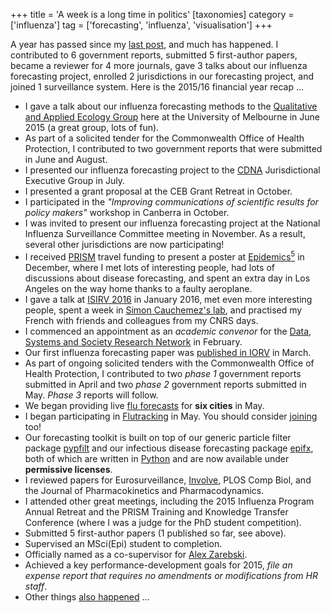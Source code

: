 +++
title = 'A week is a long time in politics'
[taxonomies]
category = ['influenza']
tag = ['forecasting', 'influenza', 'visualisation']
+++

A year has passed since my [last post](@/blog/2015-06-12-Virtual-model-environment.md), and much has happened.
I contributed to 6 government reports, submitted 5 first-author papers, became
a reviewer for 4 more journals, gave 3 talks about our influenza forecasting
project, enrolled 2 jurisdictions in our forecasting project, and
joined 1 surveillance system.
Here is the 2015/16 financial year recap &hellip;

<!-- more -->

+ I gave a talk about our influenza forecasting methods to the [Qualitative
  and Applied Ecology Group](https://qaeco.com/) here at the University of
  Melbourne in June 2015 (a great group, lots of fun).
+ As part of a solicited tender for the Commonwealth Office of Health
  Protection, I contributed to two government reports that were submitted in
  June and August.
+ I presented our influenza forecasting project to the
  [CDNA](http://www.health.gov.au/cdna) Jurisdictional Executive Group in
  July.
+ I presented a grant proposal at the CEB Grant Retreat in October.
+ I participated in the *"Improving communications of scientific results for
  policy makers"* workshop in Canberra in October.
+ I was invited to present our influenza forecasting project at the National
  Influenza Surveillance Committee meeting in November.
  As a result, several other jurisdictions are now participating!
+ I received [PRISM](http://prism.edu.au/) travel funding to present a poster
  at [Epidemics<sup>5</sup>](http://www.epidemics.elsevier.com/) in December,
  where I met lots of interesting people, had lots of discussions about
  disease forecasting, and spent an extra day in Los Angeles on the way home
  thanks to a faulty aeroplane.
+ I gave a talk at [ISIRV 2016](https://isirv2016.influenza.hk/) in January
  2016, met even more interesting people, spent a week in [Simon Cauchemez's
lab](https://research.pasteur.fr/en/team/mathematical-modelling-of-infectious-diseases/),
  and practised my French with friends and colleagues from my CNRS days.
+ I commenced an appointment as an *academic convenor* for the [Data, Systems
  and Society Research Network](http://data-research.unimelb.edu.au/) in
  February.
+ Our first influenza forecasting paper was
  [published in IORV](http://dx.doi.org/10.1111/irv.12376) in March.
+ As part of ongoing solicited tenders with the Commonwealth Office of Health
  Protection, I contributed to two *phase 1* government reports submitted in
  April and two *phase 2* government reports submitted in May.
  *Phase 3* reports will follow.
+ We began providing live
  [flu forecasts](http://mathmodelling.sph.unimelb.edu.au/~rgm/flu-forecasts/)
  for **six cities** in May.
+ I began participating in [Flutracking](http://www.flutracking.net/) in May.
  You should consider [joining](http://www.flutracking.net/?inv2f) too!
+ Our forecasting toolkit is built on top of our generic particle filter
  package [pypfilt](https://pypfilt.readthedocs.io) and our infectious disease
  forecasting package [epifx](https://epifx.readthedocs.io/), both of which
  are written in [Python](https://www.python.org/) and are now available under
  **permissive licenses**.
+ I reviewed papers for Eurosurveillance,
  [Involve](http://msp.org/involve/about/journal/about.html), PLOS Comp Biol,
  and the Journal of Pharmacokinetics and Pharmacodynamics.
+ I attended other great meetings, including the 2015 Influenza Program Annual
  Retreat and the PRISM Training and Knowledge Transfer Conference (where I
  was a judge for the PhD student competition).
+ Submitted 5 first-author papers (1 published so far, see above).
+ Supervised an MSci(Epi) student to completion.
+ Officially named as a co-supervisor for
  [Alex Zarebski](http://prism.edu.au/staff/alex-zarebski/).
+ Achieved a key performance-development goals for 2015, *file an expense
  report that requires no amendments or modifications from HR staff*.
+ Other things [also
  happened](http://www.goodreads.com/quotes/132596-anything-that-happens-happens-anything-that-in-happening-causes-something) &hellip;
